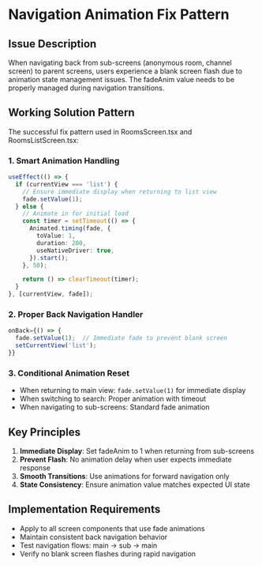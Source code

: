 # Navigation Animation Fix Pattern

## Issue Description
When navigating back from sub-screens (anonymous room, channel screen) to parent screens, users experience a blank screen flash due to animation state management issues. The fadeAnim value needs to be properly managed during navigation transitions.

## Working Solution Pattern
The successful fix pattern used in RoomsScreen.tsx and RoomsListScreen.tsx:

### 1. Smart Animation Handling
```typescript
useEffect(() => {
  if (currentView === 'list') {
    // Ensure immediate display when returning to list view
    fade.setValue(1);
  } else {
    // Animate in for initial load
    const timer = setTimeout(() => {
      Animated.timing(fade, {
        toValue: 1,
        duration: 200,
        useNativeDriver: true,
      }).start();
    }, 50);

    return () => clearTimeout(timer);
  }
}, [currentView, fade]);
```

### 2. Proper Back Navigation Handler
```typescript
onBack={() => {
  fade.setValue(1);  // Immediate fade to prevent blank screen
  setCurrentView('list');
}}
```

### 3. Conditional Animation Reset
- When returning to main view: `fade.setValue(1)` for immediate display
- When switching to search: Proper animation with timeout
- When navigating to sub-screens: Standard fade animation

## Key Principles
1. **Immediate Display**: Set fadeAnim to 1 when returning from sub-screens
2. **Prevent Flash**: No animation delay when user expects immediate response
3. **Smooth Transitions**: Use animations for forward navigation only
4. **State Consistency**: Ensure animation value matches expected UI state

## Implementation Requirements
- Apply to all screen components that use fade animations
- Maintain consistent back navigation behavior
- Test navigation flows: main → sub → main
- Verify no blank screen flashes during rapid navigation